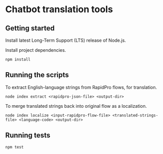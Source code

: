 # Chatbot translation tools

## Getting started

Install latest Long-Term Support (LTS) release of Node.js.

Install project dependencies.
```
npm install
```

## Running the scripts

To extract English-language strings from RapidPro flows, for translation.
```
node index extract <rapidpro-json-file> <output-dir>
```

To merge translated strings back into original flow as a localization.
```
node index localize <input-rapidpro-flow-file> <translated-strings-file> <language-code> <output-dir>
```

## Running tests

```
npm test
```


